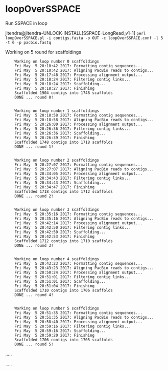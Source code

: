 # loopOverSSPACE
Run SSPACE in loop

jitendra@jitendra-UNLOCK-INSTALL[SSPACE-LongRead_v1-1] `perl loopOverSSPACE.pl -i contigs.fasta -o OUT -c loopOverSSPACE.conf -l 5
-t 6 -p pacbio.fastq`

Working on 5 round for scaffoldings 

		Working on loop number 0 scaffoldings
		Fri May  5 20:10:42 2017: Formatting contig sequences...
		Fri May  5 20:10:42 2017: Aligning PacBio reads to contigs...
		Fri May  5 20:17:48 2017: Processing alignment output...
		Fri May  5 20:18:24 2017: Filtering contig links...
		Fri May  5 20:18:24 2017: Scaffolding...
		Fri May  5 20:18:27 2017: Finishing
		Scaffolded 1904 contigs into 1748 scaffolds
		DONE ... round 0!


		Working on loop number 1 scaffoldings
		Fri May  5 20:18:58 2017: Formatting contig sequences...
		Fri May  5 20:18:58 2017: Aligning PacBio reads to contigs...
		Fri May  5 20:26:00 2017: Processing alignment output...
		Fri May  5 20:26:36 2017: Filtering contig links...
		Fri May  5 20:26:36 2017: Scaffolding...
		Fri May  5 20:26:39 2017: Finishing
		Scaffolded 1748 contigs into 1718 scaffolds
		DONE ... round 1!


		Working on loop number 2 scaffoldings
		Fri May  5 20:27:07 2017: Formatting contig sequences...
		Fri May  5 20:27:07 2017: Aligning PacBio reads to contigs...
		Fri May  5 20:34:05 2017: Processing alignment output...
		Fri May  5 20:34:43 2017: Filtering contig links...
		Fri May  5 20:34:43 2017: Scaffolding...
		Fri May  5 20:34:47 2017: Finishing
		Scaffolded 1718 contigs into 1712 scaffolds
		DONE ... round 2!


		Working on loop number 3 scaffoldings
		Fri May  5 20:35:16 2017: Formatting contig sequences...
		Fri May  5 20:35:16 2017: Aligning PacBio reads to contigs...
		Fri May  5 20:42:14 2017: Processing alignment output...
		Fri May  5 20:42:50 2017: Filtering contig links...
		Fri May  5 20:42:50 2017: Scaffolding...
		Fri May  5 20:42:53 2017: Finishing
		Scaffolded 1712 contigs into 1710 scaffolds
		DONE ... round 3!


		Working on loop number 4 scaffoldings
		Fri May  5 20:43:23 2017: Formatting contig sequences...
		Fri May  5 20:43:23 2017: Aligning PacBio reads to contigs...
		Fri May  5 20:50:24 2017: Processing alignment output...
		Fri May  5 20:51:01 2017: Filtering contig links...
		Fri May  5 20:51:01 2017: Scaffolding...
		Fri May  5 20:51:04 2017: Finishing
		Scaffolded 1710 contigs into 1706 scaffolds
		DONE ... round 4!


		Working on loop number 5 scaffoldings
		Fri May  5 20:51:35 2017: Formatting contig sequences...
		Fri May  5 20:51:35 2017: Aligning PacBio reads to contigs...
		Fri May  5 20:58:40 2017: Processing alignment output...
		Fri May  5 20:59:16 2017: Filtering contig links...
		Fri May  5 20:59:16 2017: Scaffolding...
		Fri May  5 20:59:20 2017: Finishing
		Scaffolded 1706 contigs into 1705 scaffolds
		DONE ... round 5!



.....

.....

